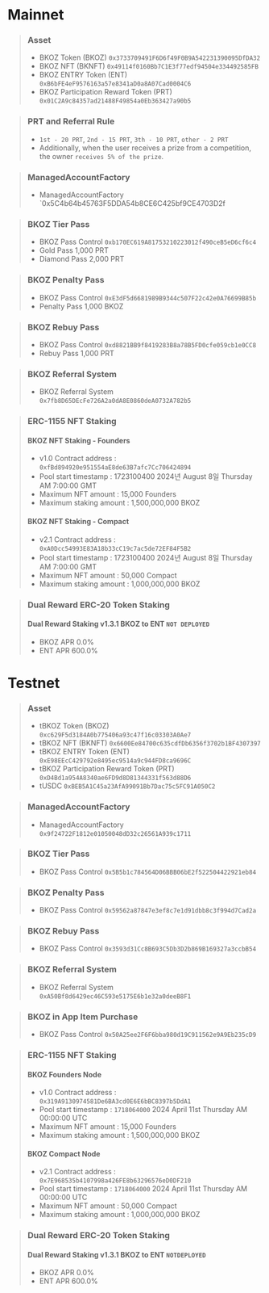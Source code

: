 # Mainnet
>### Asset
> * BKOZ Token (BKOZ) `0x3733709491F6D6f49F0B9A542231390095DfDA32`
> * BKOZ NFT (BKNFT) `0x49114f0160Bb7C1E3f77edf94504e334492585FB`
> * BKOZ ENTRY Token (ENT) `0xB6bFE4eF9576163a57e8341aD0a8A07Cad0004C6`
> * BKOZ Participation Reward Token (PRT) `0x01C2A9c84357ad21488F49854a0Eb363427a90b5`

>### PRT and Referral Rule
> * `1st - 20 PRT`, `2nd - 15 PRT`, `3th - 10 PRT`, `other - 2 PRT`
> * Additionally, when the user receives a prize from a competition, the owner `receives 5% of the prize`.

>### ManagedAccountFactory
> * ManagedAccountFactory `0x5C4b64b45763F5DDA54b8CE6C425bf9CE4703D2f

>### BKOZ Tier Pass
> * BKOZ Pass Control `0xb170EC619A81753210223012f490ceB5eD6cf6c4`
> * Gold Pass 1,000 PRT
> * Diamond Pass 2,000 PRT

>### BKOZ Penalty Pass
> * BKOZ Pass Control `0xE3dF5d6681989B9344c507F22c42e0A76699B85b`
> * Penalty Pass 1,000 BKOZ

>### BKOZ Rebuy Pass
> * BKOZ Pass Control `0xd8821BB9f8419283B8a78B5FD0cfe059cb1e0CC8`
> * Rebuy Pass 1,000 PRT

>### BKOZ Referral System
> * BKOZ Referral System `0x7fb8D65DEcFe726A2a0dA8E0860deA0732A782b5`

> ### ERC-1155 NFT Staking
> #### BKOZ NFT Staking - Founders
> * v1.0 Contract address : `0xfBd894920e951554aE8de63B7afc7Cc706424894`
> * Pool start timestamp : 1723100400 2024년 August 8일 Thursday AM 7:00:00 GMT
> * Maximum NFT amount : 15,000 Founders
> * Maximum staking amount : 1,500,000,000 BKOZ
> #### BKOZ NFT Staking - Compact
> * v2.1 Contract address : `0xA0Dcc54993E83A18b33cC19c7ac5de72EF84F5B2`
> * Pool start timestamp : 1723100400 2024년 August 8일 Thursday AM 7:00:00 GMT
> * Maximum NFT amount : 50,000 Compact
> * Maximum staking amount : 1,000,000,000 BKOZ

> ### Dual Reward ERC-20 Token Staking
> #### Dual Reward Staking v1.3.1 BKOZ to ENT `NOT DEPLOYED`
> * BKOZ APR 0.0%
> * ENT APR 600.0%

# Testnet
>### Asset
> * tBKOZ Token (BKOZ) `0xc629F5d3184A0b775406a93c47f16c03303A0Ae7`
> * tBKOZ NFT (BKNFT) `0x6600Ee84700c635cdfDb6356f3702b1BF4307397`
> * tBKOZ ENTRY Token (ENT) `0xE98EEcC429792e8495ec9514a9c944FD8ca9696C`
> * tBKOZ Participation Reward Token (PRT) `0xD4Bd1a954A8340ae6FD9d8D81344331f563d88D6`
> * tUSDC `0xBEB5A1C45a23AfA99091Bb7Dac75c5FC91A050C2`

>### ManagedAccountFactory
> * ManagedAccountFactory `0x9f24722F1812e01050048dD32c26561A939c1711`

>### BKOZ Tier Pass
> * BKOZ Pass Control `0x5B5b1c784564D06BBB06bE2f522504422921eb84`

>### BKOZ Penalty Pass
> * BKOZ Pass Control `0x59562a87847e3ef8c7e1d91dbb8c3f994d7Cad2a`

>### BKOZ Rebuy Pass
> * BKOZ Pass Control `0x3593d31Cc8B693C5Db3D2b869B169327a3ccbB54`

>### BKOZ Referral System
> * BKOZ Referral System `0xA50Bf8d6429ec46C593e5175E6b1e32a0deeB8F1`

>### BKOZ in App Item Purchase
> * BKOZ Pass Control `0x50A25ee2F6F6bba980d19C911562e9A9Eb235cD9`

> ### ERC-1155 NFT Staking
> #### BKOZ Founders Node
> * v1.0 Contract address : `0x319A9130974581De6BA3cd0E6E6bBC8397b5DdA1`
> * Pool start timestamp : `1718064000` 2024 April 11st Thursday AM 00:00:00 UTC
> * Maximum NFT amount : 15,000 Founders
> * Maximum staking amount : 1,500,000,000 BKOZ
> #### BKOZ Compact Node
> * v2.1 Contract address : `0x7E968535b4107998a426FE8b63296576eD0DF210`
> * Pool start timestamp : `1718064000` 2024 April 11st Thursday AM 00:00:00 UTC
> * Maximum NFT amount : 50,000 Compact
> * Maximum staking amount : 1,000,000,000 BKOZ

> ### Dual Reward ERC-20 Token Staking
> #### Dual Reward Staking v1.3.1 BKOZ to ENT `NOTDEPLOYED`
> * BKOZ APR 0.0%
> * ENT APR 600.0%